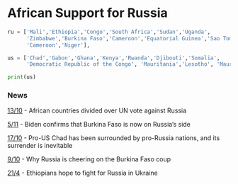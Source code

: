 # African Support for Russia


```python
ru = ['Mali','Ethiopia','Congo','South Africa','Sudan','Uganda',
      'Zimbabwe','Burkina Faso','Cameroon','Equatorial Guinea','Sao Tome and Principe',
      'Cameroon','Niger'],

us = ['Chad','Gabon','Ghana','Kenya','Rwanda','Djibouti','Somalia',
      'Democratic Republic of the Congo', 'Mauritania','Lesotho', 'Mauritius']

print(us)
```



### News

[13/10](https://www.africanews.com/2022/10/13/african-countries-divided-over-un-vote-against-russia//) -
African countries divided over UN vote against Russia

[5/11](https://tfiglobalnews.com/2022/11/05/biden-confirms-that-burkina-faso-is-now-on-russias-side/) -
Biden confirms that Burkina Faso is now on Russia’s side

[17/10](https://tfiglobalnews.com/2022/10/17/pro-us-chad-has-been-surrounded-by-pro-russia-nations-and-its-surrender-is-inevitable/) -
Pro-US Chad has been surrounded by pro-Russia nations, and its surrender is inevitable

[9/10](https://www.bbc.com/news/world-africa-63171771) -
Why Russia is cheering on the Burkina Faso coup

[21/4](https://news.yahoo.com/ethiopians-hope-fight-russia-ukraine-161351963.html) -
Ethiopians hope to fight for Russia in Ukraine




